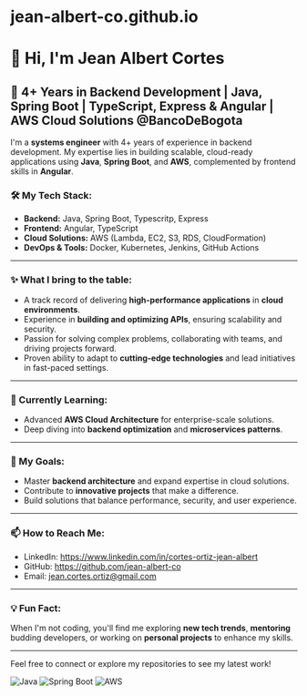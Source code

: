 # jean-albert-co.github.io
# 👋 Hi, I'm Jean Albert Cortes

## 🚀 4+ Years in Backend Development | Java, Spring Boot | TypeScript, Express & Angular | AWS Cloud Solutions @BancoDeBogota  

I'm a **systems engineer** with 4+ years of experience in backend development. My expertise lies in building scalable, cloud-ready applications using **Java**, **Spring Boot**, and **AWS**, complemented by frontend skills in **Angular**.

### 🛠️ My Tech Stack:
- **Backend:** Java, Spring Boot, Typescritp, Express
- **Frontend:** Angular, TypeScript
- **Cloud Solutions:** AWS (Lambda, EC2, S3, RDS, CloudFormation)
- **DevOps & Tools:** Docker, Kubernetes, Jenkins, GitHub Actions

---

### ✨ What I bring to the table:
- A track record of delivering **high-performance applications** in **cloud environments**.
- Experience in **building and optimizing APIs**, ensuring scalability and security.
- Passion for solving complex problems, collaborating with teams, and driving projects forward.
- Proven ability to adapt to **cutting-edge technologies** and lead initiatives in fast-paced settings.

---

### 🌱 Currently Learning:
- Advanced **AWS Cloud Architecture** for enterprise-scale solutions.
- Deep diving into **backend optimization** and **microservices patterns**.

---

### 🎯 My Goals:
- Master **backend architecture** and expand expertise in cloud solutions.
- Contribute to **innovative projects** that make a difference.
- Build solutions that balance performance, security, and user experience.

---

### 📫 How to Reach Me:
- LinkedIn: https://www.linkedin.com/in/cortes-ortiz-jean-albert
- GitHub: https://github.com/jean-albert-co
- Email: jean.cortes.ortiz@gmail.com

---

### 💡 Fun Fact:
When I'm not coding, you'll find me exploring **new tech trends**, **mentoring** budding developers, or working on **personal projects** to enhance my skills.

---

Feel free to connect or explore my repositories to see my latest work!

![Java](https://img.shields.io/badge/Java-ED8B00?style=for-the-badge&logo=java&logoColor=white)
![Spring Boot](https://img.shields.io/badge/Spring_Boot-6DB33F?style=for-the-badge&logo=spring&logoColor=white)
![AWS](https://img.shields.io/badge/AWS-232F3E?style=for-the-badge&logo=amazonaws&logoColor=white)

